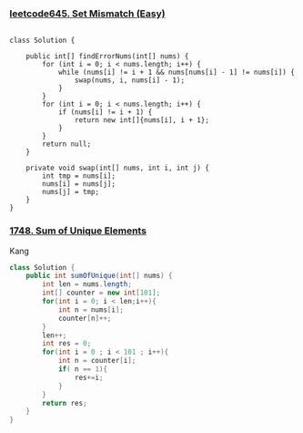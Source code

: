 ### [leetcode645. Set Mismatch (Easy)](https://leetcode.com/problems/set-mismatch/submissions/)

```

class Solution {
    
    public int[] findErrorNums(int[] nums) {
        for (int i = 0; i < nums.length; i++) {
            while (nums[i] != i + 1 && nums[nums[i] - 1] != nums[i]) {
                swap(nums, i, nums[i] - 1);
            }
        }
        for (int i = 0; i < nums.length; i++) {
            if (nums[i] != i + 1) {
                return new int[]{nums[i], i + 1};
            }
        }
        return null;
    }

    private void swap(int[] nums, int i, int j) {
        int tmp = nums[i];
        nums[i] = nums[j];
        nums[j] = tmp;
    }
}
```

### [1748. Sum of Unique Elements](https://leetcode.com/problems/sum-of-unique-elements/)
Kang
```java
class Solution {
    public int sumOfUnique(int[] nums) {
        int len = nums.length;
        int[] counter = new int[101];
        for(int i = 0; i < len;i++){
            int n = nums[i];
            counter[n]++;
        }
        len++;
        int res = 0;
        for(int i = 0 ; i < 101 ; i++){
            int n = counter[i];
            if( n == 1){
                res+=i;
            }
        }
        return res;
    }
}
```
